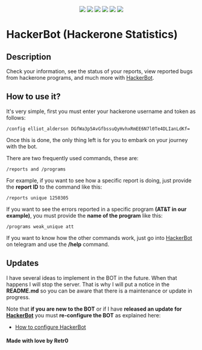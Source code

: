 <p align="center">
<a href="https://github.com/Retr02332/HackerBot"> <img src="https://badges.frapsoft.com/os/v1/open-source.svg?v=103"></a>
<a href="https://github.com/Retr02332"> <img src="https://img.shields.io/badge/maintainer-Retr02332-blue"></a>
<a href="https://nodejs.org/en/"> <img src="https://img.shields.io/badge/Made%20with-Node%20JS-1f425f.svg"></a>
<a href="https://github.com/Retr02332/HackerBot"> <img src="https://d25lcipzij17d.cloudfront.net/badge.svg?id=gh&r=r&type=6e&v=1.1.1&x2=0&color=blue"></a>
<a href="https://github.com/Retr02332/HackerBot"> <img src="https://img.shields.io/badge/contributions-welcome-brightgreen.svg?style=flat"></a>
<a href="https://github.com/Retr02332"> <img src="https://img.shields.io/badge/Ask%20me-anything-1abc9c.svg"></a>
</p>

# HackerBot (Hackerone Statistics)

## Description

Check your information, see the status of your reports, view reported bugs from hackerone programs, and much more with [HackerBot](http://t.me/Hackerone_Statistics_bot).

## How to use it?

It's very simple, first you must enter your hackerone username and token as follows:

```
/config elliot_alderson DGfWa3p5AvGfbssuQyHvhxRmEE6N7l0Te4DLIanLdKf=
```

Once this is done, the only thing left is for you to embark on your journey with the bot.

There are two frequently used commands, these are:
```
/reports and /programs
```

For example, if you want to see how a specific report is doing, just provide the **report ID** to the command like this:
```
/reports unique 1250305
```
If you want to see the errors reported in a specific program **(AT&T in our example)**, you must provide the **name of the program** like this:
```
/programs weak_unique att
```
If you want to know how the other commands work, just go into [HackerBot](http://t.me/Hackerone_Statistics_bot) on telegram and use the **/help** command.



## Updates

I have several ideas to implement in the BOT in the future. When that happens I will stop the server. That is why I will put a notice in the **README.md** so you can be aware that there is a maintenance or update in progress.

Note that **if you are new to the BOT** or if I have **released an update for [HackerBot](http://t.me/Hackerone_Statistics_bot)** you must **re-configure the BOT** as explained here:

  * [How to configure HackerBot](https://github.com/Retr02332/HackerBot#description)

#### Made with love by Retr0

